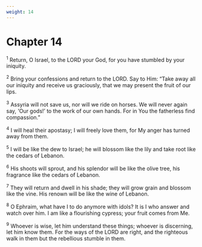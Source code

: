 ```yaml
---
weight: 14
---
```


# Chapter 14

<sup>1</sup> Return, O Israel, to the LORD your God, for you have stumbled by your iniquity. 

<sup>2</sup> Bring your confessions and return to the LORD. Say to Him: “Take away all our iniquity and receive us graciously, that we may present the fruit of our lips. 

<sup>3</sup> Assyria will not save us, nor will we ride on horses. We will never again say, ‘Our gods!’ to the work of our own hands. For in You the fatherless find compassion.” 

<sup>4</sup> I will heal their apostasy; I will freely love them, for My anger has turned away from them. 

<sup>5</sup> I will be like the dew to Israel; he will blossom like the lily and take root like the cedars of Lebanon. 

<sup>6</sup> His shoots will sprout, and his splendor will be like the olive tree, his fragrance like the cedars of Lebanon. 

<sup>7</sup> They will return and dwell in his shade; they will grow grain and blossom like the vine. His renown will be like the wine of Lebanon. 

<sup>8</sup> O Ephraim, what have I to do anymore with idols? It is I who answer and watch over him. I am like a flourishing cypress; your fruit comes from Me. 

<sup>9</sup> Whoever is wise, let him understand these things; whoever is discerning, let him know them. For the ways of the LORD are right, and the righteous walk in them but the rebellious stumble in them.

